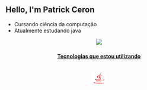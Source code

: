 ## Hello, I'm Patrick Ceron

- Cursando ciência da computação
- Atualmente estudando java

<div align="center">
  <a href="https://github.com/PatrickCeron">
  <img height="180em" src="https://github-readme-stats.vercel.app/api?username=PatrickCeron&show_icons=true&theme=dark&include_all_commits=true&count_private=true"/>
  
  #### Tecnologias que estou utilizando
  
<div style="display: inline_block"><br>
  <img align="center" alt="Patrick-java" height="30" width="40" src="https://raw.githubusercontent.com/devicons/devicon/master/icons/java/java-plain.svg">
  
